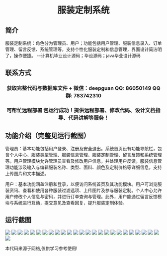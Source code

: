 <p><h1 align="center">服装定制系统</h1></p>

## 简介
服装定制系统：角色分为管理员、用户；功能包括用户管理、服装信息录入、订单管理、留言反馈、系统管理等，支持个性化服装定制和信息管理，界面设计简洁明了，操作便捷。    --计算机毕业设计源码；毕设源码；java毕业设计源码


## 联系方式
<p><h3 align="center">获取完整代码与数据库文件 + 微信：deepguan QQ: 86050149 QQ群: 783742310</h3></p>
<p><h3 align="center">可帮忙远程部署 包运行成功！提供远程部署、修改代码、设计文档指导、代码讲解等服务！</h3></p>

## 功能介绍（完整见运行截图）
管理员：基本功能包括用户登录、注册及安全退出。系统首页设有功能导航栏，包含个人中心、服装类型管理、服装信息管理、服装定制管理、留言反馈和系统管理等。用户管理模块允许管理员查看及修改用户信息，并处理用户反馈。服装信息管理功能涉及输入与编辑服装名称、类型、面料、颜色及定制价格等详细信息，支持上传图片和文本描述。

用户：基本功能涵盖注册和登录，以便访问系统首页及其功能模块。用户可浏览服装资讯、查看和使用各种服装过滤选项、上传图片及参与服装定制。个人中心允许用户修改个人信息与密码，并进行订单查询与管理。此外，用户能通过留言反馈模块与系统进行互动，提交意见及查看回复，提升服装定制体验。


## 运行截图
![](img/001.jpg)
![](img/002.jpg)
![](img/003.jpg)
![](img/004.jpg)
![](img/005.jpg)
![](img/006.jpg)
![](img/007.jpg)
![](img/008.jpg)
![](img/009.jpg)
![](img/010.jpg)
![](img/011.jpg)
![](img/012.jpg)
![](img/013.jpg)
![](img/014.jpg)
![](img/015.jpg)
![](img/016.jpg)
![](img/017.jpg)
![](img/018.jpg)
![](img/019.jpg)
![](img/020.jpg)
![](img/021.jpg)
![](img/022.jpg)
![](img/023.jpg)
![](img/024.jpg)
![](img/025.jpg)
![](img/026.jpg)

<p>本代码来源于网络,仅供学习参考使用!</p>
